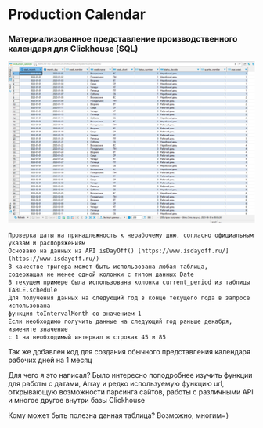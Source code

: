 # Production Calendar
### Материализованное представление производственного календаря для Clickhouse (SQL)

<img src="https://github.com/0xMihalich/production_calendar/blob/main/production_calendar.jpg" width="1024">

```
Проверка даты на принадлежность к нерабочему дню, согласно официальным указам и распоряжениям
Основано на данных из API isDayOff() [https://www.isdayoff.ru/](https://www.isdayoff.ru/)
В качестве тригера может быть использована любая таблица,
содержащая не менее одной колонки с типом данных Date
В текущем примере была использована колонка current_period из таблицы TABLE.schedule
Для получения данных на следующий год в конце текущего года в запросе использована
функция toIntervalMonth со значением 1
Если необходимо получить данные на следующий год раньше декабря, измените значение
с 1 на необходимый интервал в строках 45 и 85
```

Так же добавлен код для создания обычного представления календаря рабочих дней на 1 месяц


Для чего я это написал? Было интересно поподробнее изучить функции для работы с датами,
Array и редко используемую функцию url, открывающую возможности парсинга сайтов,
работы с различными API и многое другое внутри базы Clickhouse

Кому может быть полезна данная таблица? Возможно, многим=)
